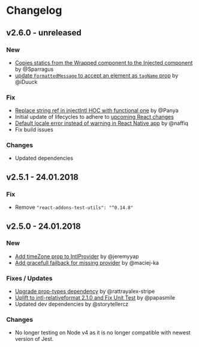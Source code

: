 # Changelog

## v2.6.0 - unreleased
### New
* [Copies statics from the Wrapped component to the Injected component](https://github.com/yahoo/react-intl/pull/1073) by @Sparragus
* [update `FormattedMessage` to accept an element as `tagName` prop](https://github.com/yahoo/react-intl/pull/1118) by @iDuuck

### Fix
* [Replace string ref in injectIntl HOC with functional one](https://github.com/yahoo/react-intl/pull/1040) by @Panya
* Initial update of lifecycles to adhere to [upcoming React changes](https://reactjs.org/blog/2018/03/27/update-on-async-rendering.html)
* [Default locale error instead of warning in React Native app](https://github.com/yahoo/react-intl/pull/1121) by @naffiq
* Fix build issues

### Changes
* Updated dependencies

## v2.5.1 - 24.01.2018
### Fix
* Remove `"react-addons-test-utils": "^0.14.8"`

## v2.5.0 - 24.01.2018

### New
* [Add timeZone prop to IntlProvider](https://github.com/yahoo/react-intl/pull/893) by @jeremyyap
* [Add gracefull failback for missing provider](https://github.com/yahoo/react-intl/pull/1080) by @maciej-ka

### Fixes / Updates
* [Upgrade prop-types dependency](https://github.com/yahoo/react-intl/pull/1088) by @rattrayalex-stripe
* [Uplift to intl-relativeformat 2.1.0 and Fix Unit Test](https://github.com/yahoo/react-intl/pull/1090) by @papasmile  
* Updated dev dependencies by @storytellercz

### Changes
* No longer testing on Node v4 as it is no longer compatible with newest version of Jest.
